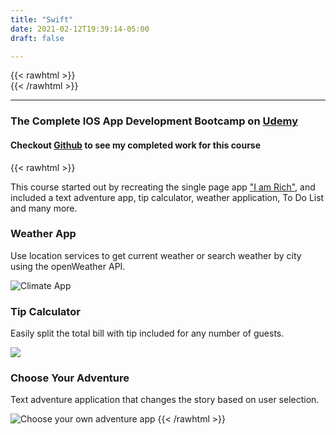 ```yaml
---
title: "Swift"
date: 2021-02-12T19:39:14-05:00
draft: false

---
```

{{< rawhtml >}}
<br />
{{< /rawhtml >}}

***
### The Complete IOS App Development Bootcamp on [Udemy](https://www.udemy.com/course/ios-13-app-development-bootcamp/)


#### Checkout [Github](https://github.com/katiewhelan/IOSProjectWork) to see my completed work for this course

{{< rawhtml >}}
<p>This course started out by recreating the single page app <a href="https://en.wikipedia.org/wiki/I_Am_Rich">"I am Rich"</a>, and included a text adventure app, tip calculator, weather application, To Do List and many more. </p>

<h3>Weather App</h3>
<p>Use location services to get current weather or search weather by city using the openWeather API.</p>
<img src="/images/swift/Climate4.gif" class="centergif" alt="Climate App"/>
<h3>Tip Calculator</h3>
<p>Easily split the total bill with tip included for any number of guests.</p>
<img src="/images/swift/Tip.gif" class="centergif" alt"Tip App">
<h3>Choose Your Adventure</h3>
<p>Text adventure application that changes the story based on user selection.</p>
<img src="/images/swift/Adventure.gif" alt="Choose your own adventure app" class="centergif">
{{< /rawhtml >}}
